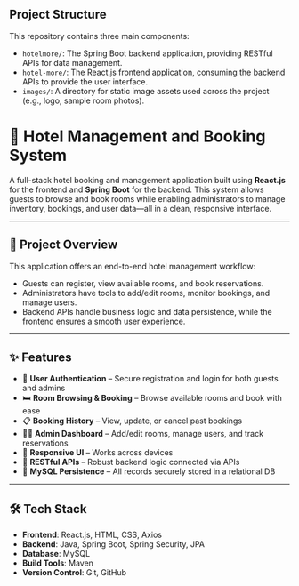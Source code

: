 ## Project Structure

This repository contains three main components:

-   `hotelmore/`: The Spring Boot backend application, providing RESTful APIs for data management.
-   `hotel-more/`: The React.js frontend application, consuming the backend APIs to provide the user interface.
-   `images/`: A directory for static image assets used across the project (e.g., logo, sample room photos).


# 🏨 Hotel Management and Booking System

A full-stack hotel booking and management application built using **React.js** for the frontend and **Spring Boot** for the backend. This system allows guests to browse and book rooms while enabling administrators to manage inventory, bookings, and user data—all in a clean, responsive interface.

---

## 📌 Project Overview

This application offers an end-to-end hotel management workflow:

- Guests can register, view available rooms, and book reservations.
- Administrators have tools to add/edit rooms, monitor bookings, and manage users.
- Backend APIs handle business logic and data persistence, while the frontend ensures a smooth user experience.

---

## ✨ Features

- 🔐 **User Authentication** – Secure registration and login for both guests and admins  
- 🛏️ **Room Browsing & Booking** – Browse available rooms and book with ease  
- 📋 **Booking History** – View, update, or cancel past bookings  
- 🧑‍💼 **Admin Dashboard** – Add/edit rooms, manage users, and track reservations  
- 📱 **Responsive UI** – Works across devices  
- 🔄 **RESTful APIs** – Robust backend logic connected via APIs  
- 💾 **MySQL Persistence** – All records securely stored in a relational DB

---

## 🛠️ Tech Stack

- **Frontend**: React.js, HTML, CSS, Axios  
- **Backend**: Java, Spring Boot, Spring Security, JPA  
- **Database**: MySQL  
- **Build Tools**: Maven  
- **Version Control**: Git, GitHub
